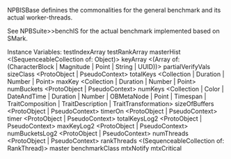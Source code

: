 NPBISBase definines the commonalities for the general benchmark and its actual worker-threads.

See NPBSuite>>benchIS for the actual benchmark implemented based on SMark.

Instance Variables:
	testIndexArray	<Object>
	testRankArray	<Object>
	masterHist	<(SequenceableCollection of: Object)>
	keyArray	<(Array of: (CharacterBlock | Magnitude | Point | String | UUID))>
	partialVerifyVals	<Array>
	sizeClass	<ProtoObject | PseudoContext>
	totalKeys	<Collection | Duration | Number | Point>
	maxKey	<Collection | Duration | Number | Point>
	numBuckets	<ProtoObject | PseudoContext>
	numKeys	<Collection | Color | DateAndTime | Duration | Number | OBMetaNode | Point | Timespan | TraitComposition | TraitDescription | TraitTransformation>
	sizeOfBuffers	<ProtoObject | PseudoContext>
	timerOn	<ProtoObject | PseudoContext>
	timer	<ProtoObject | PseudoContext>
	totalKeysLog2	<ProtoObject | PseudoContext>
	maxKeyLog2	<ProtoObject | PseudoContext>
	numBucketsLog2	<ProtoObject | PseudoContext>
	numThreads	<ProtoObject | PseudoContext>
	rankThreads	<(SequenceableCollection of: RankThread)>
	master	<NPBISBase>
	benchmarkClass	<ProtoObject>
	mtxNotify	<Semaphore>
	mtxCritical	<Semaphore>